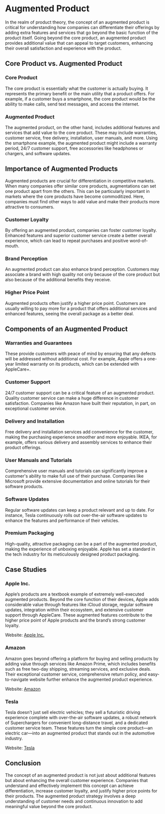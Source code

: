 # Augmented Product

In the realm of product theory, the concept of an augmented product is critical for understanding how companies can differentiate their offerings by adding extra features and services that go beyond the basic function of the product itself. Going beyond the core product, an augmented product provides additional value that can appeal to target customers, enhancing their overall satisfaction and experience with the product.

## Core Product vs. Augmented Product

### Core Product
The core product is essentially what the customer is actually buying. It represents the primary benefit or the main utility that a product offers. For example, if a customer buys a smartphone, the core product would be the ability to make calls, send text messages, and access the internet.

### Augmented Product
The augmented product, on the other hand, includes additional features and services that add value to the core product. These may include warranties, customer service, free delivery, installation, user manuals, and more. Using the smartphone example, the augmented product might include a warranty period, 24/7 customer support, free accessories like headphones or chargers, and software updates.

## Importance of Augmented Products

Augmented products are crucial for differentiation in competitive markets. When many companies offer similar core products, augmentations can set one product apart from the others. This can be particularly important in markets where the core products have become commoditized. Here, companies must find other ways to add value and make their products more attractive to consumers.

### Customer Loyalty
By offering an augmented product, companies can foster customer loyalty. Enhanced features and superior customer service create a better overall experience, which can lead to repeat purchases and positive word-of-mouth.

### Brand Perception
An augmented product can also enhance brand perception. Customers may associate a brand with high quality not only because of the core product but also because of the additional benefits they receive.

### Higher Price Point
Augmented products often justify a higher price point. Customers are usually willing to pay more for a product that offers additional services and enhanced features, seeing the overall package as a better deal.

## Components of an Augmented Product

### Warranties and Guarantees
These provide customers with peace of mind by ensuring that any defects will be addressed without additional cost. For example, Apple offers a one-year limited warranty on its products, which can be extended with AppleCare+.

### Customer Support
24/7 customer support can be a critical feature of an augmented product. Quality customer service can make a huge difference in customer satisfaction. Companies like Amazon have built their reputation, in part, on exceptional customer service.

### Delivery and Installation
Free delivery and installation services add convenience for the customer, making the purchasing experience smoother and more enjoyable. IKEA, for example, offers various delivery and assembly services to enhance their product offerings.

### User Manuals and Tutorials
Comprehensive user manuals and tutorials can significantly improve a customer's ability to make full use of their purchase. Companies like Microsoft provide extensive documentation and online tutorials for their software products.

### Software Updates
Regular software updates can keep a product relevant and up to date. For instance, Tesla continuously rolls out over-the-air software updates to enhance the features and performance of their vehicles.

### Premium Packaging
High-quality, attractive packaging can be a part of the augmented product, making the experience of unboxing enjoyable. Apple has set a standard in the tech industry for its meticulously designed product packaging.

## Case Studies

### Apple Inc.
Apple’s products are a textbook example of extremely well-executed augmented products. Beyond the core function of their devices, Apple adds considerable value through features like iCloud storage, regular software updates, integration within their ecosystem, and extensive customer support through AppleCare. These augmented features contribute to the higher price point of Apple products and the brand’s strong customer loyalty.

Website: [Apple Inc.](https://www.apple.com)

### Amazon
Amazon goes beyond offering a platform for buying and selling products by adding value through services like Amazon Prime, which includes benefits such as free two-day shipping, streaming services, and exclusive deals. Their exceptional customer service, comprehensive return policy, and easy-to-navigate website further enhance the augmented product experience.

Website: [Amazon](https://www.amazon.com)

### Tesla
Tesla doesn’t just sell electric vehicles; they sell a futuristic driving experience complete with over-the-air software updates, a robust network of Superchargers for convenient long-distance travel, and a dedicated customer service team. These features turn the simple core product—an electric car—into an augmented product that stands out in the automotive industry.

Website: [Tesla](https://www.tesla.com)

## Conclusion

The concept of an augmented product is not just about additional features but about enhancing the overall customer experience. Companies that understand and effectively implement this concept can achieve differentiation, increase customer loyalty, and justify higher price points for their products. The augmented product strategy involves a deep understanding of customer needs and continuous innovation to add meaningful value beyond the core product.